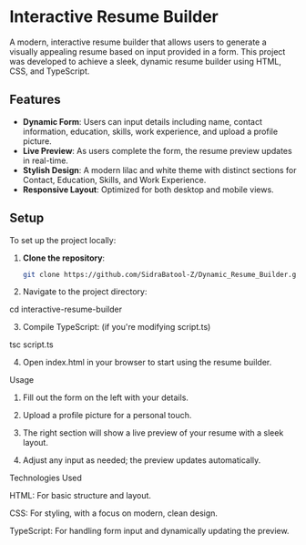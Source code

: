 # Interactive Resume Builder

A modern, interactive resume builder that allows users to generate a visually appealing resume based on input provided in a form. This project was developed to achieve a sleek, dynamic resume builder using HTML, CSS, and TypeScript.

## Features

- **Dynamic Form**: Users can input details including name, contact information, education, skills, work experience, and upload a profile picture.
- **Live Preview**: As users complete the form, the resume preview updates in real-time.
- **Stylish Design**: A modern lilac and white theme with distinct sections for Contact, Education, Skills, and Work Experience.
- **Responsive Layout**: Optimized for both desktop and mobile views.

## Setup

To set up the project locally:

1. **Clone the repository**:
   ```bash
   git clone https://github.com/SidraBatool-Z/Dynamic_Resume_Builder.git

2. Navigate to the project directory:

cd interactive-resume-builder


3. Compile TypeScript: (if you're modifying script.ts)

tsc script.ts


4. Open index.html in your browser to start using the resume builder.



Usage

1. Fill out the form on the left with your details.


2. Upload a profile picture for a personal touch.


3. The right section will show a live preview of your resume with a sleek layout.


4. Adjust any input as needed; the preview updates automatically.

Technologies Used

HTML: For basic structure and layout.

CSS: For styling, with a focus on modern, clean design.

TypeScript: For handling form input and dynamically updating the preview.
